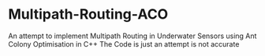 # Multipath-Routing-ACO
An attempt to implement Multipath Routing in Underwater Sensors using Ant Colony Optimisation in C++
The Code is just an attempt is not accurate

